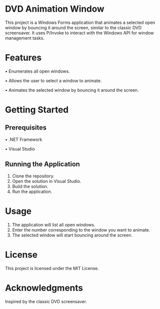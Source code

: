 # DVD Animation Window
This project is a Windows Forms application that animates a selected open window by bouncing it around the screen, similar to the classic DVD screensaver. It uses P/Invoke to interact with the Windows API for window management tasks.

# Features
•	Enumerates all open windows.

•	Allows the user to select a window to animate.

•	Animates the selected window by bouncing it around the screen.

# Getting Started
## Prerequisites
•	.NET Framework

•	Visual Studio

## Running the Application
1.	Clone the repository.
2.	Open the solution in Visual Studio.
3.	Build the solution.
4.	Run the application.
   
# Usage
1.	The application will list all open windows.
2.	Enter the number corresponding to the window you want to animate.
3.	The selected window will start bouncing around the screen.

# License
This project is licensed under the MIT License.

# Acknowledgments
Inspired by the classic DVD screensaver.
